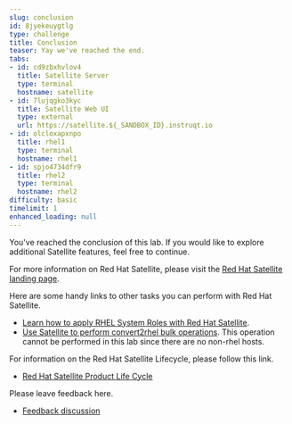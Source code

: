 ```yaml
---
slug: conclusion
id: 8jyekeuygtlg
type: challenge
title: Conclusion
teaser: Yay we've reached the end.
tabs:
- id: cd9zbxhvlov4
  title: Satellite Server
  type: terminal
  hostname: satellite
- id: 7lujqgko3kyc
  title: Satellite Web UI
  type: external
  url: https://satellite.${_SANDBOX_ID}.instruqt.io
- id: olcloxapxnpo
  title: rhel1
  type: terminal
  hostname: rhel1
- id: spjo4734dfr9
  title: rhel2
  type: terminal
  hostname: rhel2
difficulty: basic
timelimit: 1
enhanced_loading: null
---
```

<!-- markdownlint-disable MD033 -->

You've reached the conclusion of this lab. If you would like to explore additional Satellite features, feel free to continue.

For more information on Red Hat Satellite, please visit the [Red Hat Satellite landing page](https://www.redhat.com/en/technologies/management/satellite).

Here are some handy links to other tasks you can perform with Red Hat Satellite.

* [Learn how to apply RHEL System Roles with Red Hat Satellite](https://www.redhat.com/en/blog/satellite-host-configuration-rhel-system-roles-powered-ansible).
* [Use Satellite to perform convert2rhel bulk operations](https://access.redhat.com/documentation/en-us/red_hat_satellite/6.15/html/managing_hosts/converting-a-host-to-rhel_managing-hosts). This operation cannot be performed in this lab since there are no non-rhel hosts.

For information on the Red Hat Satellite Lifecycle, please follow this link.

* [Red Hat Satellite Product Life Cycle](https://access.redhat.com/support/policy/updates/satellite)

Please leave feedback here.

* [Feedback discussion](https://red.ht/satellite-labs-feedback)
